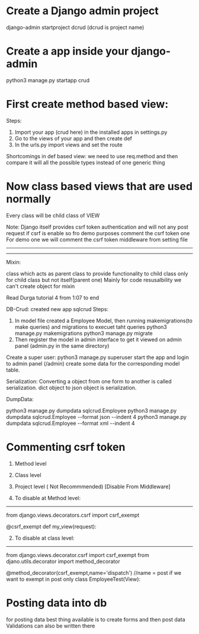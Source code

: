 # Create a Django admin project
django-admin startproject dcrud (dcrud is project name)

# Create a app inside your django-admin
python3 manage.py startapp crud

# First create method based view:
Steps:
1) Import your app (crud here) in the installed apps in settings.py
2) Go to the views of your app and then create def 
3) In the urls.py import views and set the route

Shortcomings in def based view:
we need to use req.method and then compare it will all the possible types instead of one generic thing


# Now class based views that are used normally

Every class will be child class of VIEW

Note: Django itself provides csrf token authentication and will not any post request if csrf is enable so fro demo purposes comment the csrf token one
For demo one we will comment the csrf token middleware from setting file

-------------------------------------------------------------------------------------------
-------------------------------------------------------------------------------------------
Mixin:

class which acts as parent class
to provide functionality to child class
only for child class but not itself(parent one)
Mainly for code resusalbility
we can't create object for mixin

Read Durga tutorial 4 from 1:07 to end

DB-Crud: 
created new app sqlcrud
Steps:
1) In model file created a Employee Model, then running makemigrations(to make queries) and migrations to execuet taht queries
python3 manage.py makemigrations
python3 manage.py migrate
2) Then register the model in admin interface to get it viewed on admin panel (admin.py in the same directory)

Create a super user:
python3 manage.py superuser
start the app and login to admin panel (/admin)
create some data for the corresponding model table.

Serialization:
Converting a object from one form to another is called serialization.
dict object to json object is serialization.

DumpData:

python3 manage.py dumpdata sqlcrud.Employee
python3 manage.py dumpdata sqlcrud.Employee --format json --indent 4 
python3 manage.py dumpdata sqlcrud.Employee --format xml --indent 4 

# Commenting csrf token 
1) Method level
2) Class level
3) Project level ( Not Recommmended) [Disable From Middleware]

1) To disable at Method level:
------------------------------
from django.views.decorators.csrf import csrf_exempt

@csrf_exempt
def my_view(request):

2) To disable at class level:
------------------------------
from django.views.decorator.csrf import csrf_exempt
from djano.utils.decorator import method_decorator

@method_decorator(csrf_exempt,name='dispatch') //name = post if we want to exempt in post only
class EmployeeTest(View):

# Posting data into db
for posting data best thing available is to create forms and then post data
Validations can also be written there

